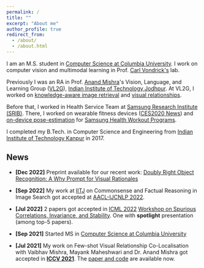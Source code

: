 ```yaml
---
permalink: /
title: ""
excerpt: "About me"
author_profile: true
redirect_from: 
  - /about/
  - /about.html
---
```

I am an M.S. student in [Computer Science at Columbia University](https://www.cs.columbia.edu/). I work on computer vision and multimodal learning in Prof. [Carl Vondrick's](http://www.cs.columbia.edu/~vondrick/) lab.

Previously I was an RA in Prof. [Anand Mishra](https://anandmishra22.github.io/)'s Vision, Language, and Learning Group ([VL2G](https://vl2g.github.io/)), [Indian Institute of Technology Jodhpur](http://iitj.ac.in/). At VL2G, I worked on [knowledge-aware image retrieval](https://vl2g.github.io/projects/cofar/docs/COFAR-AACL2022.pdf) and [visual relationships](https://openaccess.thecvf.com/content/ICCV2021/html/Teotia_Few-Shot_Visual_Relationship_Co-Localization_ICCV_2021_paper.html).

Before that, I worked in Health Service Team at [Samsung Research Institute (SRIB)](https://research.samsung.com/sri-b). There, I worked on wearable fitness devices ([CES2020 News](https://www.technogym.com/int/newsroom/samsung-watch-ces-compatible/)) and [on-device pose-estimation](https://ieeexplore.ieee.org/document/8856547) for [Samsung Health Workout Programs](https://www.samsung.com/global/galaxy/apps/samsung-health/#programs).

I completed my B.Tech. in Computer Science and Engineering from [Indian Institute of Technology Kanpur](https://iitk.ac.in/) in 2017.

## News 
- **[Dec 2022]** Preprint available for our recent work: [Doubly Right Object Recognition: A Why Prompt for Visual Rationales](https://arxiv.org/abs/2212.06202)
- **[Sep 2022]** My work at [IITJ](https://vl2g.github.io/) on Commonsense and Factual Reasoning in Image Search got accepted at [AACL-IJCNLP 2022](https://www.aacl2022.org/).
- **[Jul 2022]** 2 papers got accepted in [ICML 2022](https://icml.cc/Conferences/2022) [Workshop on Spurious Correlations, Invariance, and Stability](https://sites.google.com/view/scis-workshop/home). One with **spotlight** presentation (among top-5 papers).

- **[Sep 2021]** Started MS in [Computer Science at Columbia University](https://www.cs.columbia.edu/)
- **[Jul 2021]** My work on Few-shot Visual Relationship Co-Localisation with Vaibhav Mishra, Mayank Maheshwari and Dr. Anand Mishra got accepted in [**ICCV 2021**](http://iccv2021.thecvf.com/home). The [paper and code](https://vl2g.github.io/projects/vrc/) are available now.

